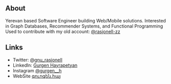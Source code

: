 ## About
Yerevan based Software Engineer building Web/Mobile solutions.
Interested in Graph Databases, Recommender Systems, and Functional Programming
Used to contribute with my old account: [@rasjonell-zz](https://github.com/rasjonell-zz)   

## Links
- Twitter: [@gnu_rasjonell](https://twitter.com/gnu_rasjonell)
- LinkedIn: [Gurgen Hayrapetyan](https://linkedin.com/in/gurgenhayrapetyan)
- Instagram [@gurgen__h](https://instagram.com/gurgen__h)
- WebSite [գուրգեն․հայ](https://գուրգեն.հայ)
